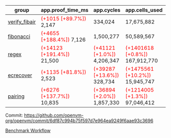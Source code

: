 | group | app.proof_time_ms | app.cycles | app.cells_used | leaf.proof_time_ms | leaf.cycles | leaf.cells_used |
| -- | -- | -- | -- | -- | -- | -- |
| [verify_fibair](https://github.com/openvm-org/openvm/blob/benchmark-results/benchmarks-dispatch/refs/heads/avaneesh/test/verify_fibair-6df87c994b75f597d7e964ea9249f6aae93c3696.md) |<span style='color: red'>(+1015 [+89.7%])</span> 2,147 |  334,024 |  17,675,882 |- | - | - |
| [fibonacci](https://github.com/openvm-org/openvm/blob/benchmark-results/benchmarks-dispatch/refs/heads/avaneesh/test/fibonacci-6df87c994b75f597d7e964ea9249f6aae93c3696.md) |<span style='color: red'>(+4655 [+188.4%])</span> 7,126 |  1,500,277 |  50,589,567 |- | - | - |
| [regex](https://github.com/openvm-org/openvm/blob/benchmark-results/benchmarks-dispatch/refs/heads/avaneesh/test/regex-6df87c994b75f597d7e964ea9249f6aae93c3696.md) |<span style='color: red'>(+14123 [+191.4%])</span> 21,500 | <span style='color: red'>(+41121 [+1.0%])</span> 4,206,347 | <span style='color: red'>(+1401618 [+0.8%])</span> 167,912,770 |- | - | - |
| [ecrecover](https://github.com/openvm-org/openvm/blob/benchmark-results/benchmarks-dispatch/refs/heads/avaneesh/test/ecrecover-6df87c994b75f597d7e964ea9249f6aae93c3696.md) |<span style='color: red'>(+1135 [+81.8%])</span> 2,523 | <span style='color: red'>(+39287 [+13.6%])</span> 328,734 | <span style='color: red'>(+1475561 [+10.2%])</span> 15,945,747 |- | - | - |
| [pairing](https://github.com/openvm-org/openvm/blob/benchmark-results/benchmarks-dispatch/refs/heads/avaneesh/test/pairing-6df87c994b75f597d7e964ea9249f6aae93c3696.md) |<span style='color: red'>(+6276 [+137.7%])</span> 10,835 | <span style='color: red'>(+36894 [+2.0%])</span> 1,857,330 | <span style='color: red'>(+1214005 [+1.3%])</span> 97,046,412 |- | - | - |


Commit: https://github.com/openvm-org/openvm/commit/6df87c994b75f597d7e964ea9249f6aae93c3696

[Benchmark Workflow](https://github.com/openvm-org/openvm/actions/runs/15246497096)
